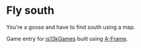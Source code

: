 # Fly south
You're a goose and have to find south using a map.

Game entry for [js13kGames](http://js13kgames.com/aframe) built using [A-Frame](https://aframe.io/).
